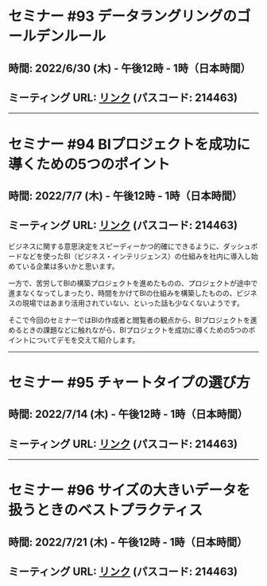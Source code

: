 # セミナー #93 データラングリングのゴールデンルール

## 時間: 2022/6/30 (木) - 午後12時 - 1時（日本時間）

## ミーティング URL: [リンク](https://us02web.zoom.us/j/331585134?pwd=VGVyeXBRWjFMT2hESFdhSU45Z2d0dz09) (パスコード: 214463)

----

# セミナー #94 BIプロジェクトを成功に導くための5つのポイント

## 時間: 2022/7/7 (木) - 午後12時 - 1時（日本時間）

## ミーティング URL: [リンク](https://us02web.zoom.us/j/331585134?pwd=VGVyeXBRWjFMT2hESFdhSU45Z2d0dz09) (パスコード: 214463)

ビジネスに関する意思決定をスピーディーかつ的確にできるように、ダッシュボードなどを使ったBI（ビジネス・インテリジェンス）の仕組みを社内に導入し始めている企業は多いかと思います。

一方で、苦労してBIの構築プロジェクトを進めたものの、プロジェクトが途中で進まなくなってしまったり、時間をかけてBIの仕組みを構築したものの、ビジネスの現場ではあまり活用されていない、といった話も少なくないようです。

そこで今回のセミナーではBIの作成者と閲覧者の観点から、BIプロジェクトを進めるときの課題などに触れながら、BIプロジェクトを成功に導くための5つのポイントについてデモを交えて紹介します。

----

# セミナー #95 チャートタイプの選び方

## 時間: 2022/7/14 (木) - 午後12時 - 1時（日本時間）

## ミーティング URL: [リンク](https://us02web.zoom.us/j/331585134?pwd=VGVyeXBRWjFMT2hESFdhSU45Z2d0dz09) (パスコード: 214463)

----

# セミナー #96 サイズの大きいデータを扱うときのベストプラクティス

## 時間: 2022/7/21 (木) - 午後12時 - 1時（日本時間）

## ミーティング URL: [リンク](https://us02web.zoom.us/j/331585134?pwd=VGVyeXBRWjFMT2hESFdhSU45Z2d0dz09) (パスコード: 214463)
